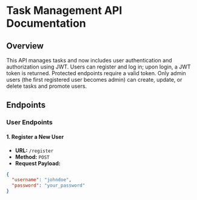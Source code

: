 # Task Management API Documentation

## Overview

This API manages tasks and now includes user authentication and authorization using JWT. Users can register and log in; upon login, a JWT token is returned. Protected endpoints require a valid token. Only admin users (the first registered user becomes admin) can create, update, or delete tasks and promote users.

## Endpoints

### User Endpoints

#### 1. Register a New User

- **URL:** `/register`
- **Method:** `POST`
- **Request Payload:**

```json
{
  "username": "johndoe",
  "password": "your_password"
}
```
